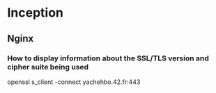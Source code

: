 # Inception


## Nginx
### How to display information about the SSL/TLS version and cipher suite being used
openssl s_client -connect yachehbo.42.fr:443